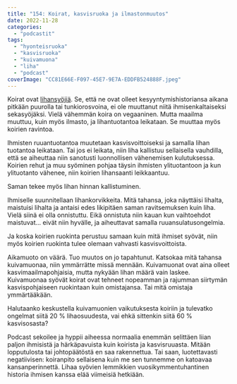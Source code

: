 ```yaml
---
title: "154: Koirat, kasvisruoka ja ilmastonmuutos"
date: 2022-11-28
categories: 
  - "podcastit"
tags: 
  - "hyonteisruoka"
  - "kasvisruoka"
  - "kuivamuona"
  - "liha"
  - "podcast"
coverImage: "CC81E66E-F097-45E7-9E7A-EDDFB524888F.jpeg"
---
```


Koirat ovat [lihansyöjiä](https://www.katiska.eu/tieto/koira-syominen-yleinen/koira-on-lihansyoja/). Se, että ne ovat olleet kesyyntymishistoriansa aikana pitkään puurolla tai tunkiorosvoina, ei ole muuttanut niitä ihmisenkaltaiseksi sekasyöjäksi. Vielä vähemmän koira on vegaaninen. Mutta maailma muuttuu, kuin myös ilmasto, ja lihantuotantoa leikataan. Se muuttaa myös koirien ravintoa.

<!--more-->

Ihmisten ruuantuotantoa muutetaan kasvisvoittoiseksi ja samalla lihan tuotantoa leikataan. Tai jos ei leikata, niin liha kallistuu sellaisella vauhdilla, että se aiheuttaa niin sanotusti luonnollisen vähenemisen kulutuksessa. Koirien rehut ja muu syöminen pohjaa täysin ihmisten ylituotantoon ja kun ylituotanto vähenee, niin koirien lihansaanti leikkaantuu.

Saman tekee myös lihan hinnan kallistuminen.

Ihmiselle suunnitellaan lihankorvikkeita. Mitä tahansa, joka näyttäisi lihalta, maistuisi lihalta ja antaisi edes likipitäen saman ravitsemuksen kuin liha. Vielä siinä ei olla onnistuttu. Eikä onnistuta niin kauan kun vaihtoehdot maistuvat... eivät niin hyvälle, ja aiheuttavat samalla ruuansulatusongelmia.

Ja koska koirien ruokinta perustuu samaan kuin mitä ihmiset syövät, niin myös koirien ruokinta tulee olemaan vahvasti kasvisvoittoista.

Aikamuoto on väärä. Tuo muutos on jo tapahtunut. Katsokaa mitä tahansa kuivamuonaa, niin ymmärrätte missä mennään. Kuivamuonat ovat aina olleet kasvimaailmapohjaisia, mutta nykyään lihan määrä vain laskee. Kuivamuonaa syövät koirat ovat tehneet nopeamman ja rajumman siirtymän kasvispohjaiseen ruokintaan kuin omistajansa. Tai mitä omistaja ymmärtääkään.

Halutaanko keskustella kuivamuonien vaikutuksesta koiriin ja tulevatko ongelmat siitä 20 % lihaosuudesta, vai ehkä sittenkin siitä 60 % kasvisosasta?

Podcast sekoilee ja hyppii aiheessa normaalia enemmän selittäen liian paljon ihmisistä ja härkäpavuista kuin koirista ja kasvisruuasta. Mitään lopputulosta tai johtopäätöstä en saa rakennettua. Tai saan, luotettavasti negatiivisen: koiranpito sellaisena kuin me sen tunnemme on katoavaa kansanperinnettä. Lihaa syövien lemmikkien vuosikymmentuhantinen historia ihmisen kanssa elää viimeisiä hetkiään.
